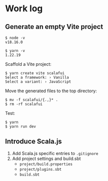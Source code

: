 # Work log

## Generate an empty Vite project

```shell
$ node -v
v18.16.0

$ yarn -v
1.22.19
```

Scaffold a Vite project:
```shell
$ yarn create vite scalafui
Select a framework: › Vanilla
Select a variant: › JavaScript
```

Move the generated files to the top directory:
```shell
$ mv -f scalafui/{.,}* .
$ rm -rf scalafui
```

Test:
```shell
$ yarn
$ yarn run dev
```

## Introduce Scala.js

1. Add Scala.js specific entries to `.gitignore`
2. Add project settings and build.sbt
    * `project/build.properties`
    * `project/plugins.sbt`
    * `build.sbt`
    
